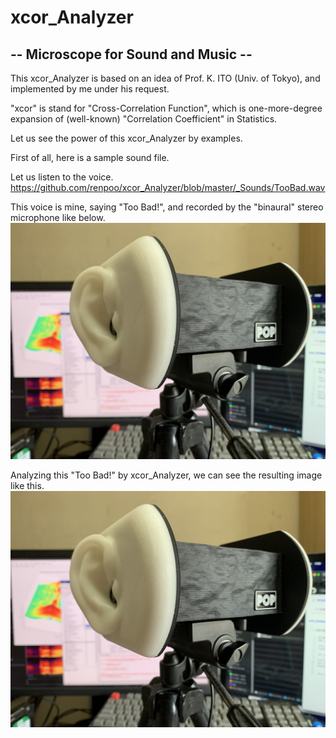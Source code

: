 # xcor_Analyzer
## -- Microscope for Sound and Music --

This xcor_Analyzer is based on an idea of Prof. K. ITO (Univ. of Tokyo), and implemented by me under his request.

"xcor" is stand for "Cross-Correlation Function", which is one-more-degree expansion of (well-known) "Correlation Coefficient" in Statistics.

Let us see the power of this xcor_Analyzer by examples.

First of all, here is a sample sound file.

Let us listen to the voice.
https://github.com/renpoo/xcor_Analyzer/blob/master/_Sounds/TooBad.wav


This voice is mine, saying "Too Bad!", and recorded by the "binaural" stereo microphone like below.
![Binaural Microphone](https://github.com/renpoo/xcor_Analyzer/blob/master/images/BinauralMic.jpeg)

Analyzing this "Too Bad!" by xcor_Analyzer, we can see the resulting image like this.
![Too Bad (ACF)](https://github.com/renpoo/xcor_Analyzer/blob/master/images/BinauralMic.jpeg)
